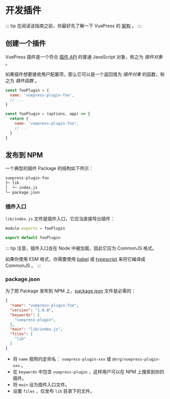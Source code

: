 # 开发插件

::: tip
在阅读该指南之前，你最好先了解一下 VuePress 的 [架构](./architecture.md) 。
:::

## 创建一个插件

VuePress 插件是一个符合 [插件 API](../reference/plugin-api.md) 的普通 JavaScript 对象，称之为 *插件对象* 。

如果插件想要接收用户配置项，那么它可以是一个返回值为 *插件对象* 的函数，称之为 *插件函数* 。

<CodeGroup>
  <CodeGroupItem title="插件对象" active>

```js
const fooPlugin = {
  name: 'vuepress-plugin-foo',
  // ...
}
```

  </CodeGroupItem>

  <CodeGroupItem title="插件函数">

```js
const fooPlugin = (options, app) => {
  return {
    name: 'vuepress-plugin-foo',
    // ...
  }
}
```

  </CodeGroupItem>
</CodeGroup>

## 发布到 NPM

一个典型的插件 Package 的结构如下所示：

```bash
vuepress-plugin-foo
├─ lib
│  └─ index.js
└─ package.json
```

### 插件入口

`lib/index.js` 文件是插件入口，它应当直接导出插件：

<CodeGroup>
  <CodeGroupItem title="CJS" active>

```js
module.exports = fooPlugin
```

  </CodeGroupItem>

  <CodeGroupItem title="ESM">

```js
export default fooPlugin
```

  </CodeGroupItem>
</CodeGroup>

::: tip
注意，插件入口会在 Node 中被加载，因此它应为 CommonJS 格式。

如果你使用 ESM 格式，你需要使用 [babel](https://babeljs.io/) 或 [typescript](https://www.typescriptlang.org/) 来将它编译成 CommonJS 。
:::

### package.json

为了把 Package 发布到 NPM 上，[package.json](https://docs.npmjs.com/cli/v6/configuring-npm/package-json) 文件是必需的：

```json
{
  "name": "vuepress-plugin-foo",
  "version": "1.0.0",
  "keywords": [
    "vuepress-plugin",
  ],
  "main": "lib/index.js",
  "files": [
    "lib"
  ]
}
```

- 将 `name` 按照约定命名： `vuepress-plugin-xxx` 或 `@org/vuepress-plugin-xxx` 。
- 在 `keywords` 中包含 `vuepress-plugin` ，这样用户可以在 NPM 上搜索到你的插件。
- 将 `main` 设为插件入口文件。
- 设置 `files` ，仅发布 `lib` 目录下的文件。

